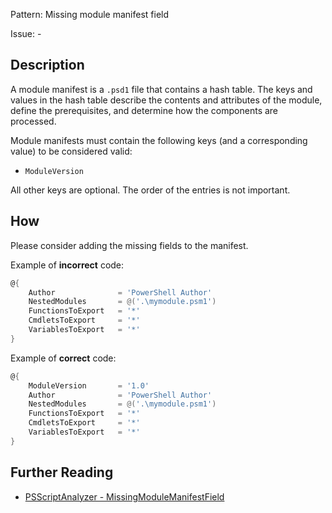 Pattern: Missing module manifest field

Issue: -

## Description

A module manifest is a `.psd1` file that contains a hash table. The keys and values in the hash table describe the contents and attributes of the module, define the prerequisites, and determine how the components are processed.

Module manifests must contain the following keys (and a corresponding value) to be considered valid:
* `ModuleVersion`

All other keys are optional. The order of the entries is not important.

## How

Please consider adding the missing fields to the manifest.

Example of **incorrect** code:

``` PowerShell
@{
    Author              = 'PowerShell Author'
    NestedModules       = @('.\mymodule.psm1')
    FunctionsToExport   = '*'
    CmdletsToExport     = '*'
    VariablesToExport   = '*'
}
```

Example of **correct** code:

``` PowerShell
@{
    ModuleVersion       = '1.0'
    Author              = 'PowerShell Author'
    NestedModules       = @('.\mymodule.psm1')
    FunctionsToExport   = '*'
    CmdletsToExport     = '*'
    VariablesToExport   = '*'
}
```

## Further Reading

* [PSScriptAnalyzer - MissingModuleManifestField](https://github.com/PowerShell/PSScriptAnalyzer/tree/master/docs/Rules/MissingModuleManifestField.md)